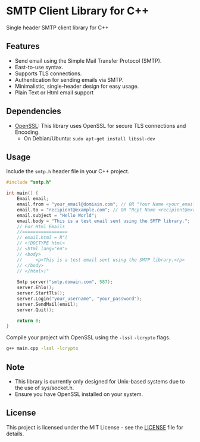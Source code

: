 # SMTP Client Library for C++

Single header SMTP client library for C++

## Features
- Send email using the Simple Mail Transfer Protocol (SMTP).
- East-to-use syntax.
- Supports TLS connections.
- Authentication for sending emails via SMTP.
- Minimalistic, single-header design for easy usage.
- Plain Text or Html email support

## Dependencies
- [OpenSSL](https://www.openssl.org/): This library uses OpenSSL for secure TLS connections and Encoding.
    - On Debian/Ubuntu: `sudo apt-get install libssl-dev`

## Usage
Include the `smtp.h` header file in your C++ project. 

```c++
#include "smtp.h"

int main() {
    Email email;
    email.from = "your_email@domiain.com"; // OR "Your Name <your_email@domain.com>"
    email.to = "recipient@example.com"; // OR "Rcpt Name <recipient@example.com>"
    email.subject = "Hello World";
    email.body = "This is a test email sent using the SMTP library.";
    // For Html Emails
    //=================
    // email.html = R"(
    // <!DOCTYPE html>
    // <html lang="en">
    // <body>
    //     <p>This is a test email sent using the SMTP library.</p>
    // </body>
    // </html>)"
    
    Smtp server("smtp.domain.com", 587);
    server.Ehlo();
    server.StartTls();
    server.Login("your_username", "your_password");
    server.SendMail(email);
    server.Quit();

    return 0;
}
``` 

Compile your project with OpenSSL using the `-lssl` `-lcrypto` flags.

```bash
g++ main.cpp -lssl -lcrypto
```

## Note
- This library is currently only designed for Unix-based systems due to the use of sys/socket.h.
- Ensure you have OpenSSL installed on your system.

## License
This project is licensed under the MIT License - see the [LICENSE](/LICENSE) file for details.
